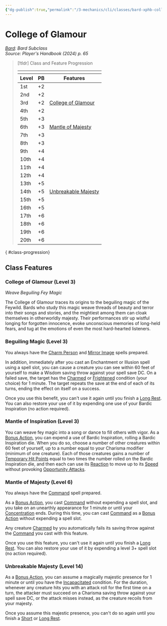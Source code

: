 ```yaml
---
{"dg-publish":true,"permalink":"/3-mechanics/cli/classes/bard-xphb-college-of-glamour-xphb/","tags":["ttrpg-cli/compendium/src/5e/xphb","ttrpg-cli/subclass/bard/glamour"],"noteIcon":""}
---
```


# College of Glamour
*[Bard](./bard-xphb.md): Bard Subclass*  
*Source: Player's Handbook (2024) p. 65*  

> [!tldr] Class and Feature Progression
> 
> <table class="class-progression">
> <thead>
> <tr><th colspan='3'></th></tr>
> <tr class="class-progression"><th class"level">Level</th><th class"pb">PB</th><th class"feature">Features</th></tr>
> </thead><tbody>
> <tr class="class-progression"><td class"level">1st</td><td class"pb">+2</td><td class"feature"></td></tr>
> <tr class="class-progression"><td class"level">2nd</td><td class"pb">+2</td><td class"feature"></td></tr>
> <tr class="class-progression"><td class"level">3rd</td><td class"pb">+2</td><td class"feature"><a href='#College of Glamour (Level 3)' class='internal-link'>College of Glamour</a></td></tr>
> <tr class="class-progression"><td class"level">4th</td><td class"pb">+2</td><td class"feature"></td></tr>
> <tr class="class-progression"><td class"level">5th</td><td class"pb">+3</td><td class"feature"></td></tr>
> <tr class="class-progression"><td class"level">6th</td><td class"pb">+3</td><td class"feature"><a href='#Mantle of Majesty (Level 6)' class='internal-link'>Mantle of Majesty</a></td></tr>
> <tr class="class-progression"><td class"level">7th</td><td class"pb">+3</td><td class"feature"></td></tr>
> <tr class="class-progression"><td class"level">8th</td><td class"pb">+3</td><td class"feature"></td></tr>
> <tr class="class-progression"><td class"level">9th</td><td class"pb">+4</td><td class"feature"></td></tr>
> <tr class="class-progression"><td class"level">10th</td><td class"pb">+4</td><td class"feature"></td></tr>
> <tr class="class-progression"><td class"level">11th</td><td class"pb">+4</td><td class"feature"></td></tr>
> <tr class="class-progression"><td class"level">12th</td><td class"pb">+4</td><td class"feature"></td></tr>
> <tr class="class-progression"><td class"level">13th</td><td class"pb">+5</td><td class"feature"></td></tr>
> <tr class="class-progression"><td class"level">14th</td><td class"pb">+5</td><td class"feature"><a href='#Unbreakable Majesty (Level 14)' class='internal-link'>Unbreakable Majesty</a></td></tr>
> <tr class="class-progression"><td class"level">15th</td><td class"pb">+5</td><td class"feature"></td></tr>
> <tr class="class-progression"><td class"level">16th</td><td class"pb">+5</td><td class"feature"></td></tr>
> <tr class="class-progression"><td class"level">17th</td><td class"pb">+6</td><td class"feature"></td></tr>
> <tr class="class-progression"><td class"level">18th</td><td class"pb">+6</td><td class"feature"></td></tr>
> <tr class="class-progression"><td class"level">19th</td><td class"pb">+6</td><td class"feature"></td></tr>
> <tr class="class-progression"><td class"level">20th</td><td class"pb">+6</td><td class"feature"></td></tr>
> </tbody></table>
{ #class-progression}




## Class Features

### College of Glamour (Level 3)

*Weave Beguiling Fey Magic*

The College of Glamour traces its origins to the beguiling magic of the Feywild. Bards who study this magic weave threads of beauty and terror into their songs and stories, and the mightiest among them can cloak themselves in otherworldly majesty. Their performances stir up wistful longing for forgotten innocence, evoke unconscious memories of long-held fears, and tug at the emotions of even the most hard-hearted listeners.

### Beguiling Magic (Level 3)

You always have the [Charm Person](3-Mechanics/CLI/spells/charm-person-xphb.md) and [Mirror Image](3-Mechanics/CLI/spells/mirror-image-xphb.md) spells prepared.

In addition, immediately after you cast an Enchantment or Illusion spell using a spell slot, you can cause a creature you can see within 60 feet of yourself to make a Wisdom saving throw against your spell save DC. On a failed save, the target has the [Charmed](3-Mechanics/CLI/rules/conditions.md#Charmed) or [Frightened](3-Mechanics/CLI/rules/conditions.md#Frightened) condition (your choice) for 1 minute. The target repeats the save at the end of each of its turns, ending the effect on itself on a success.

Once you use this benefit, you can't use it again until you finish a [Long Rest](3-Mechanics/CLI/rules/variant-rules/long-rest-xphb.md). You can also restore your use of it by expending one use of your Bardic Inspiration (no action required).

### Mantle of Inspiration (Level 3)

You can weave fey magic into a song or dance to fill others with vigor. As a [Bonus Action](3-Mechanics/CLI/rules/variant-rules/bonus-action-xphb.md), you can expend a use of Bardic Inspiration, rolling a Bardic Inspiration die. When you do so, choose a number of other creatures within 60 feet of yourself, up to a number equal to your Charisma modifier (minimum of one creature). Each of those creatures gains a number of [Temporary Hit Points](3-Mechanics/CLI/rules/variant-rules/temporary-hit-points-xphb.md) equal to two times the number rolled on the Bardic Inspiration die, and then each can use its [Reaction](3-Mechanics/CLI/rules/variant-rules/reaction-xphb.md) to move up to its [Speed](3-Mechanics/CLI/rules/variant-rules/speed-xphb.md) without provoking [Opportunity Attacks](3-Mechanics/CLI/rules/actions.md#Opportunity%20Attack).

### Mantle of Majesty (Level 6)

You always have the [Command](3-Mechanics/CLI/spells/command-xphb.md) spell prepared.

As a [Bonus Action](3-Mechanics/CLI/rules/variant-rules/bonus-action-xphb.md), you cast [Command](3-Mechanics/CLI/spells/command-xphb.md) without expending a spell slot, and you take on an unearthly appearance for 1 minute or until your [Concentration](3-Mechanics/CLI/rules/conditions.md#Concentration) ends. During this time, you can cast [Command](3-Mechanics/CLI/spells/command-xphb.md) as a [Bonus Action](3-Mechanics/CLI/rules/variant-rules/bonus-action-xphb.md) without expending a spell slot.

Any creature [Charmed](3-Mechanics/CLI/rules/conditions.md#Charmed) by you automatically fails its saving throw against the [Command](3-Mechanics/CLI/spells/command-xphb.md) you cast with this feature.

Once you use this feature, you can't use it again until you finish a [Long Rest](3-Mechanics/CLI/rules/variant-rules/long-rest-xphb.md). You can also restore your use of it by expending a level 3+ spell slot (no action required).

### Unbreakable Majesty (Level 14)

As a [Bonus Action](3-Mechanics/CLI/rules/variant-rules/bonus-action-xphb.md), you can assume a magically majestic presence for 1 minute or until you have the [Incapacitated](3-Mechanics/CLI/rules/conditions.md#Incapacitated) condition. For the duration, whenever any creature hits you with an attack roll for the first time on a turn, the attacker must succeed on a Charisma saving throw against your spell save DC, or the attack misses instead, as the creature recoils from your majesty.

Once you assume this majestic presence, you can't do so again until you finish a [Short](3-Mechanics/CLI/rules/variant-rules/short-rest-xphb.md) or [Long Rest](3-Mechanics/CLI/rules/variant-rules/long-rest-xphb.md).